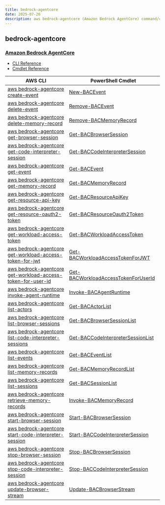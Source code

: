 ```yaml
---
title: bedrock-agentcore
date: 2025-07-26
description: aws bedrock-agentcore (Amazon Bedrock AgentCore) command/cmdlet list.
---
```


## bedrock-agentcore

### [Amazon Bedrock AgentCore](https://aws.amazon.com/bedrock/agentcore/)

* [CLI Reference](https://awscli.amazonaws.com/v2/documentation/api/latest/reference/bedrock-agentcore/index.html)
* [Cmdlet Reference](https://docs.aws.amazon.com/powershell/latest/reference/items/BedrockAgentCore_cmdlets.html)

|AWS CLI|PowerShell Cmdlet|
|----|----|
|[aws bedrock-agentcore create-event](https://awscli.amazonaws.com/v2/documentation/api/latest/reference/bedrock-agentcore/create-event.html)|[New-BACEvent](https://docs.aws.amazon.com/powershell/latest/reference/items/New-BACEvent.html)|
|[aws bedrock-agentcore delete-event](https://awscli.amazonaws.com/v2/documentation/api/latest/reference/bedrock-agentcore/delete-event.html)|[Remove-BACEvent](https://docs.aws.amazon.com/powershell/latest/reference/items/Remove-BACEvent.html)|
|[aws bedrock-agentcore delete-memory-record](https://awscli.amazonaws.com/v2/documentation/api/latest/reference/bedrock-agentcore/delete-memory-record.html)|[Remove-BACMemoryRecord](https://docs.aws.amazon.com/powershell/latest/reference/items/Remove-BACMemoryRecord.html)|
|[aws bedrock-agentcore get-browser-session](https://awscli.amazonaws.com/v2/documentation/api/latest/reference/bedrock-agentcore/get-browser-session.html)|[Get-BACBrowserSession](https://docs.aws.amazon.com/powershell/latest/reference/items/Get-BACBrowserSession.html)|
|[aws bedrock-agentcore get-code-interpreter-session](https://awscli.amazonaws.com/v2/documentation/api/latest/reference/bedrock-agentcore/get-code-interpreter-session.html)|[Get-BACCodeInterpreterSession](https://docs.aws.amazon.com/powershell/latest/reference/items/Get-BACCodeInterpreterSession.html)|
|[aws bedrock-agentcore get-event](https://awscli.amazonaws.com/v2/documentation/api/latest/reference/bedrock-agentcore/get-event.html)|[Get-BACEvent](https://docs.aws.amazon.com/powershell/latest/reference/items/Get-BACEvent.html)|
|[aws bedrock-agentcore get-memory-record](https://awscli.amazonaws.com/v2/documentation/api/latest/reference/bedrock-agentcore/get-memory-record.html)|[Get-BACMemoryRecord](https://docs.aws.amazon.com/powershell/latest/reference/items/Get-BACMemoryRecord.html)|
|[aws bedrock-agentcore get-resource-api-key](https://awscli.amazonaws.com/v2/documentation/api/latest/reference/bedrock-agentcore/get-resource-api-key.html)|[Get-BACResourceApiKey](https://docs.aws.amazon.com/powershell/latest/reference/items/Get-BACResourceApiKey.html)|
|[aws bedrock-agentcore get-resource-oauth2-token](https://awscli.amazonaws.com/v2/documentation/api/latest/reference/bedrock-agentcore/get-resource-oauth2-token.html)|[Get-BACResourceOauth2Token](https://docs.aws.amazon.com/powershell/latest/reference/items/Get-BACResourceOauth2Token.html)|
|[aws bedrock-agentcore get-workload-access-token](https://awscli.amazonaws.com/v2/documentation/api/latest/reference/bedrock-agentcore/get-workload-access-token.html)|[Get-BACWorkloadAccessToken](https://docs.aws.amazon.com/powershell/latest/reference/items/Get-BACWorkloadAccessToken.html)|
|[aws bedrock-agentcore get-workload-access-token-for-jwt](https://awscli.amazonaws.com/v2/documentation/api/latest/reference/bedrock-agentcore/get-workload-access-token-for-jwt.html)|[Get-BACWorkloadAccessTokenForJWT](https://docs.aws.amazon.com/powershell/latest/reference/items/Get-BACWorkloadAccessTokenForJWT.html)|
|[aws bedrock-agentcore get-workload-access-token-for-user-id](https://awscli.amazonaws.com/v2/documentation/api/latest/reference/bedrock-agentcore/get-workload-access-token-for-user-id.html)|[Get-BACWorkloadAccessTokenForUserId](https://docs.aws.amazon.com/powershell/latest/reference/items/Get-BACWorkloadAccessTokenForUserId.html)|
|[aws bedrock-agentcore invoke-agent-runtime](https://awscli.amazonaws.com/v2/documentation/api/latest/reference/bedrock-agentcore/invoke-agent-runtime.html)|[Invoke-BACAgentRuntime](https://docs.aws.amazon.com/powershell/latest/reference/items/Invoke-BACAgentRuntime.html)|
|[aws bedrock-agentcore list-actors](https://awscli.amazonaws.com/v2/documentation/api/latest/reference/bedrock-agentcore/list-actors.html)|[Get-BACActorList](https://docs.aws.amazon.com/powershell/latest/reference/items/Get-BACActorList.html)|
|[aws bedrock-agentcore list-browser-sessions](https://awscli.amazonaws.com/v2/documentation/api/latest/reference/bedrock-agentcore/list-browser-sessions.html)|[Get-BACBrowserSessionList](https://docs.aws.amazon.com/powershell/latest/reference/items/Get-BACBrowserSessionList.html)|
|[aws bedrock-agentcore list-code-interpreter-sessions](https://awscli.amazonaws.com/v2/documentation/api/latest/reference/bedrock-agentcore/list-code-interpreter-sessions.html)|[Get-BACCodeInterpreterSessionList](https://docs.aws.amazon.com/powershell/latest/reference/items/Get-BACCodeInterpreterSessionList.html)|
|[aws bedrock-agentcore list-events](https://awscli.amazonaws.com/v2/documentation/api/latest/reference/bedrock-agentcore/list-events.html)|[Get-BACEventList](https://docs.aws.amazon.com/powershell/latest/reference/items/Get-BACEventList.html)|
|[aws bedrock-agentcore list-memory-records](https://awscli.amazonaws.com/v2/documentation/api/latest/reference/bedrock-agentcore/list-memory-records.html)|[Get-BACMemoryRecordList](https://docs.aws.amazon.com/powershell/latest/reference/items/Get-BACMemoryRecordList.html)|
|[aws bedrock-agentcore list-sessions](https://awscli.amazonaws.com/v2/documentation/api/latest/reference/bedrock-agentcore/list-sessions.html)|[Get-BACSessionList](https://docs.aws.amazon.com/powershell/latest/reference/items/Get-BACSessionList.html)|
|[aws bedrock-agentcore retrieve-memory-records](https://awscli.amazonaws.com/v2/documentation/api/latest/reference/bedrock-agentcore/retrieve-memory-records.html)|[Invoke-BACMemoryRecord](https://docs.aws.amazon.com/powershell/latest/reference/items/Invoke-BACMemoryRecord.html)|
|[aws bedrock-agentcore start-browser-session](https://awscli.amazonaws.com/v2/documentation/api/latest/reference/bedrock-agentcore/start-browser-session.html)|[Start-BACBrowserSession](https://docs.aws.amazon.com/powershell/latest/reference/items/Start-BACBrowserSession.html)|
|[aws bedrock-agentcore start-code-interpreter-session](https://awscli.amazonaws.com/v2/documentation/api/latest/reference/bedrock-agentcore/start-code-interpreter-session.html)|[Start-BACCodeInterpreterSession](https://docs.aws.amazon.com/powershell/latest/reference/items/Start-BACCodeInterpreterSession.html)|
|[aws bedrock-agentcore stop-browser-session](https://awscli.amazonaws.com/v2/documentation/api/latest/reference/bedrock-agentcore/stop-browser-session.html)|[Stop-BACBrowserSession](https://docs.aws.amazon.com/powershell/latest/reference/items/Stop-BACBrowserSession.html)|
|[aws bedrock-agentcore stop-code-interpreter-session](https://awscli.amazonaws.com/v2/documentation/api/latest/reference/bedrock-agentcore/stop-code-interpreter-session.html)|[Stop-BACCodeInterpreterSession](https://docs.aws.amazon.com/powershell/latest/reference/items/Stop-BACCodeInterpreterSession.html)|
|[aws bedrock-agentcore update-browser-stream](https://awscli.amazonaws.com/v2/documentation/api/latest/reference/bedrock-agentcore/update-browser-stream.html)|[Update-BACBrowserStream](https://docs.aws.amazon.com/powershell/latest/reference/items/Update-BACBrowserStream.html)|

